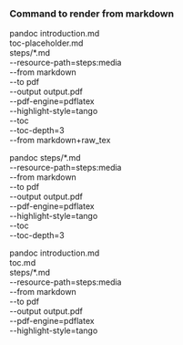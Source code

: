 


### Command to render from markdown
pandoc introduction.md \
       toc-placeholder.md \
       steps/*.md \
  --resource-path=steps:media \
  --from markdown \
  --to pdf \
  --output output.pdf \
  --pdf-engine=pdflatex \
  --highlight-style=tango \
  --toc \
  --toc-depth=3 \
  --from markdown+raw_tex

pandoc steps/*.md \
  --resource-path=steps:media \
  --from markdown \
  --to pdf \
  --output output.pdf \
  --pdf-engine=pdflatex \
  --highlight-style=tango \
  --toc \
  --toc-depth=3

pandoc introduction.md \
       toc.md \
       steps/*.md \
  --resource-path=steps:media \
  --from markdown \
  --to pdf \
  --output output.pdf \
  --pdf-engine=pdflatex \
  --highlight-style=tango

